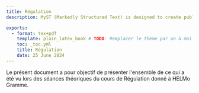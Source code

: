 ```yaml
---
title: Régulation
description: MyST (Markedly Structured Text) is designed to create publication-quality documents written entirely in Markdown.

exports:
  - format: tex+pdf
    template: plain_latex_book # TODO: Remplacer le thème par un à moi qui arrive à gérer le symbol "°"
    toc: _toc.yml
    title: Régulation
    date: 25 June 2024
---
```


Le présent document a pour objectif de présenter l'ensemble de ce qui a été vu lors des séances théoriques du cours de Régulation donné à HELMo Gramme.